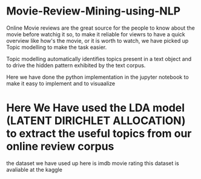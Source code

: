 # Movie-Review-Mining-using-NLP
Online Movie reviews are the great source for the people to know about the movie before watchig it so, to make it reliable for viewrs to have a quick overview like how's the movie, or it is worth to watch, we have picked up Topic modelling to make the task easier.

Topic modelling automatically identifies topics present in a text object and to drive the hidden pattern exhibited by the text corpus.

Here we have done the python implementation in the jupyter notebook to make it easy to implement and to visuaalize
# Here We Have used the LDA model (LATENT DIRICHLET ALLOCATION) to extract the useful topics from our online review corpus

the dataset we have used up here is imdb movie rating this dataset is avaliable at the kaggle
